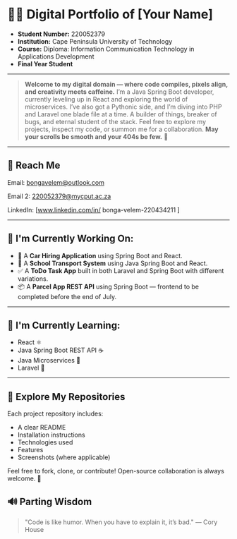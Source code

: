 # 👨‍💻 Digital Portfolio of \[Your Name]

* **Student Number:** 220052379
* **Institution:** Cape Peninsula University of Technology
* **Course:** Diploma: Information Communication Technology in Applications Development
* **Final Year Student**

---

> **Welcome to my digital domain — where code compiles, pixels align, and creativity meets caffeine.**
> I’m a Java Spring Boot developer, currently leveling up in React and exploring the world of microservices.
> I’ve also got a Pythonic side, and I’m diving into PHP and Laravel one blade file at a time.
> A builder of things, breaker of bugs, and eternal student of the stack.
> Feel free to explore my projects, inspect my code, or summon me for a collaboration.
> **May your scrolls be smooth and your 404s be few.** 🚀

---

## 📢 Reach Me

Email: bongavelem@outlook.com

Email 2: 220052379@mycput.ac.za

LinkedIn: [www.linkedin.com/in/
bonga-velem-220434211
]

---

## 🔨 I'm Currently Working On:

* 🚗 A **Car Hiring Application** using Spring Boot and React.
* 🚌 A **School Transport System** using Java Spring Boot and React.
* ✅ A **ToDo Task App** built in both Laravel and Spring Boot with different variations.
* 📦 A **Parcel App REST API** using Spring Boot — frontend to be completed before the end of July.

---

## 📘 I'm Currently Learning:

* React ⚛️
* Java Spring Boot REST API ☕
* Java Microservices 🧩
* Laravel 🔧

---

## 📂 Explore My Repositories

Each project repository includes:

* A clear README
* Installation instructions
* Technologies used
* Features
* Screenshots (where applicable)

Feel free to fork, clone, or contribute! Open-source collaboration is always welcome. 🫶




## 🔊 Parting Wisdom

> "Code is like humor. When you have to explain it, it’s bad." — Cory House


